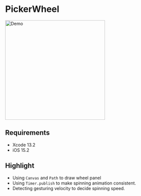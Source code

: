 # PickerWheel

<img src="Documentation/demo.gif" alt="Demo" width="320" />

## Requirements
* Xcode 13.2    
* iOS 15.2

## Highlight
* Using `Canvas` and `Path` to draw wheel panel
* Using `Timer.publish` to make spinning animation consistent.
* Detecting gesturing velocity to decide spinning speed.
